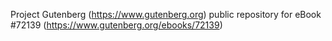 Project Gutenberg (https://www.gutenberg.org) public repository
for eBook #72139 (https://www.gutenberg.org/ebooks/72139)
